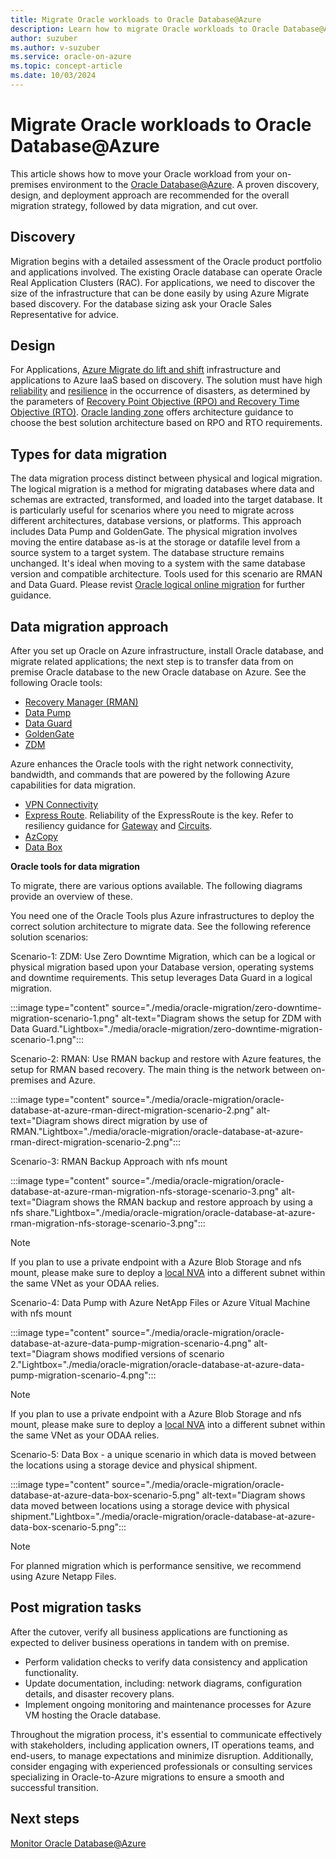 ```yaml
---
title: Migrate Oracle workloads to Oracle Database@Azure
description: Learn how to migrate Oracle workloads to Oracle Database@Azure
author: suzuber
ms.author: v-suzuber
ms.service: oracle-on-azure
ms.topic: concept-article
ms.date: 10/03/2024
---
```


# Migrate Oracle workloads to Oracle Database@Azure

This article shows how to move your Oracle workload from your on-premises environment to the [Oracle Database@Azure](/azure/oracle/oracle-db/database-overview). A proven discovery, design, and deployment approach are recommended for the overall migration strategy, followed by data migration, and cut over. 

## Discovery

Migration begins with a detailed assessment of the Oracle product portfolio and applications involved. The existing Oracle database can operate Oracle Real Application Clusters (RAC). For applications, we need to discover the size of the infrastructure that can be done easily by using Azure Migrate based discovery. For the database sizing ask your Oracle Sales Representative for advice. 

## Design 

For Applications, [Azure Migrate do lift and shift](/azure/migrate/migrate-services-overview#migration-and-modernization-tool) infrastructure and applications to Azure IaaS based on discovery. The solution must have high [reliability](/azure/reliability/overview) and [resilience](https://azure.microsoft.com/files/Features/Reliability/AzureResiliencyInfographic.pdf) in the occurrence of disasters, as determined by the parameters of [Recovery Point Objective (RPO) and Recovery Time Objective (RTO)](/azure/reliability/disaster-recovery-overview). [Oracle landing zone](/azure/cloud-adoption-framework/scenarios/oracle-iaas/introduction-oracle-landing-zone) offers architecture guidance to choose the best solution architecture based on RPO and RTO requirements. 

## Types for data migration  

The data migration process distinct between physical and logical migration. The logical migration is a method for migrating databases where data and schemas are extracted, transformed, and loaded into the target database. It is particularly useful for scenarios where you need to migrate across different architectures, database versions, or platforms. This approach includes Data Pump and GoldenGate. 
The physical migration involves moving the entire database as-is at the storage or datafile level from a source system to a target system. The database structure remains unchanged. It's ideal when moving to a system with the same database version and compatible architecture. Tools used for this scenario are RMAN and Data Guard.
Please revist [Oracle logical online migration](https://www.oracle.com/a/otn/docs/database/zdm-logical-online-migration-to-oracle-at-azure.pdf) for further guidance.

## Data migration approach

After you set up Oracle on Azure infrastructure, install Oracle database, and migrate related applications; the next step is to transfer data from on premise Oracle database to the new Oracle database on Azure. See the following Oracle tools: 

- [Recovery Manager (RMAN)](https://docs.oracle.com/en/database/oracle/oracle-database/19/bradv/getting-started-rman.html)
- [Data Pump](https://docs.oracle.com/en/database/oracle/oracle-database/19/sutil/oracle-data-pump-overview.html)
- [Data Guard](https://docs.oracle.com/en/database/oracle/oracle-database/21/sbydb/introduction-to-oracle-data-guard-concepts.html) 
- [GoldenGate](https://docs.oracle.com/goldengate/c1230/gg-winux/GGCON/introduction-oracle-goldengate.htm)
- [ZDM](https://docs.oracle.com/en/solutions/oracle-db-at-azure-migration/index.html)

Azure enhances the Oracle tools with the right network connectivity, bandwidth, and commands that are powered by the following Azure capabilities for data migration.

- [VPN Connectivity](/azure/vpn-gateway/)
- [Express Route](/azure/expressroute/expressroute-introduction). Reliability of the ExpressRoute is the key. Refer to resiliency guidance for [Gateway](https://azure.github.io/Azure-Proactive-Resiliency-Library-v2/azure-resources/Network/expressRouteGateways/) and [Circuits](https://azure.github.io/Azure-Proactive-Resiliency-Library-v2/azure-resources/Network/expressRouteCircuits/).
- [AzCopy](/azure/storage/common/storage-ref-azcopy)
- [Data Box](/azure/databox/data-box-overview)

**Oracle tools for data migration**

To migrate, there are various options available. The following diagrams provide an overview of these. 

You need one of the Oracle Tools plus Azure infrastructures to deploy the correct solution architecture to migrate data. See the following reference solution scenarios:

Scenario-1: ZDM: Use Zero Downtime Migration, which can be a logical or physical migration based upon your Database version, operating systems and downtime requirements. This setup leverages Data Guard in a logical migration.

:::image type="content" source="./media/oracle-migration/zero-downtime-migration-scenario-1.png" alt-text="Diagram shows the setup for ZDM with Data Guard."Lightbox="./media/oracle-migration/zero-downtime-migration-scenario-1.png":::

Scenario-2: RMAN: Use RMAN backup and restore with Azure features, the setup for RMAN based recovery. The main thing is the network between on-premises and Azure.

:::image type="content" source="./media/oracle-migration/oracle-database-at-azure-rman-direct-migration-scenario-2.png" alt-text="Diagram shows direct migration by use of RMAN."Lightbox="./media/oracle-migration/oracle-database-at-azure-rman-direct-migration-scenario-2.png":::

Scenario-3: RMAN Backup Approach with nfs mount

:::image type="content" source="./media/oracle-migration/oracle-database-at-azure-rman-migration-nfs-storage-scenario-3.png" alt-text="Diagram shows the RMAN backup and restore approach by using a nfs share."Lightbox="./media/oracle-migration/oracle-database-at-azure-rman-migration-nfs-storage-scenario-3.png":::

> [!Note] 
> If you plan to use a private endpoint with a Azure Blob Storage and nfs mount, please make sure to deploy a [local NVA](https://techcommunity.microsoft.com/blog/fasttrackforazureblog/creating-a-local-network-virtual-appliance-in-azure-for-oracle-databaseazure/4218101) into a different subnet within the same VNet as your ODAA relies.

Scenario-4: Data Pump with Azure NetApp Files or Azure Vitual Machine with nfs mount

:::image type="content" source="./media/oracle-migration/oracle-database-at-azure-data-pump-migration-scenario-4.png" alt-text="Diagram shows modified versions of scenario 2."Lightbox="./media/oracle-migration/oracle-database-at-azure-data-pump-migration-scenario-4.png":::
 
> [!Note] 
> If you plan to use a private endpoint with a Azure Blob Storage and nfs mount, please make sure to deploy a [local NVA](https://techcommunity.microsoft.com/blog/fasttrackforazureblog/creating-a-local-network-virtual-appliance-in-azure-for-oracle-databaseazure/4218101) into a different subnet within the same VNet as your ODAA relies.

Scenario-5: Data Box - a unique scenario in which data is moved between the locations using a storage device and physical shipment.

:::image type="content" source="./media/oracle-migration/oracle-database-at-azure-data-box-scenario-5.png" alt-text="Diagram shows data moved between locations using a storage device with physical shipment."Lightbox="./media/oracle-migration/oracle-database-at-azure-data-box-scenario-5.png":::

> [!Note] 
> For planned migration which is performance sensitive, we recommend using Azure Netapp Files.

## Post migration tasks 

After the cutover, verify all business applications are functioning as expected to deliver business operations in tandem with on premise. 

- Perform validation checks to verify data consistency and application functionality.
- Update documentation, including: network diagrams, configuration details, and disaster recovery plans.
- Implement ongoing monitoring and maintenance processes for Azure VM hosting the Oracle database.

Throughout the migration process, it's essential to communicate effectively with stakeholders, including application owners, IT operations teams, and end-users, to manage expectations and minimize disruption. Additionally, consider engaging with experienced professionals or consulting services specializing in Oracle-to-Azure migrations to ensure a smooth and successful transition. 

## Next steps 

[Monitor Oracle Database@Azure](/azure/cloud-adoption-framework/scenarios/oracle-iaas/oracle-manage-monitor-oracle-database-azure) 
